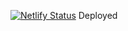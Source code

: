 [![Netlify Status](https://api.netlify.com/api/v1/badges/7dd0e075-0091-4a53-95e6-d3cba6ea3028/deploy-status)](https://app.netlify.com/sites/donttellme/deploys)
Deployed

